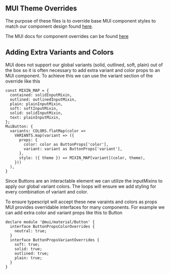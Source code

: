 ## MUI Theme Overrides

The purpose of these files is to override base MUI component styles to match our component design found [here](https://www.figma.com/file/t2J7iefd2d630EvNjSqiD5/Components?mode=dev).

The MUI docs for component overrides can be found [here](https://mui.com/material-ui/customization/theme-components/)

## Adding Extra Variants and Colors
MUI does not support our global variants (solid, outlined, soft, plain) out of the box so it is often necessary to add extra variant and color props to an MUI component. To achieve this we can use the variant section of the override like this
```
const MIXIN_MAP = {
  contained: solidInputMixin,
  outlined: outlinedInputMixin,
  plain: plainInputMixin,
  soft: softInputMixin,
  solid: solidInputMixin,
  text: plainInputMixin,
};
MuiButton: {
  variants: COLORS.flatMap(color =>
    VARIANTS.map(variant => ({
      props: {
        color: color as ButtonProps['color'],
        variant: variant as ButtonProps['variant'],
      },
      style: ({ theme }) => MIXIN_MAP[variant](color, theme),
    }))
  ),
}
```
Since Buttons are an interactable element we can utilize the inputMixins to apply our global variant colors. The loops will ensure we add styling for every combination of variant and color.

To ensure typescript will accept these new varaints and colors as props MUI provides overridable interfaces for many components. For example we can add extra color and variant props like this to Button
```
declare module '@mui/material/Button' {
  interface ButtonPropsColorOverrides {
    neutral: true;
  }
  interface ButtonPropsVariantOverrides {
    soft: true;
    solid: true;
    outlined: true;
    plain: true;
  }
}
```